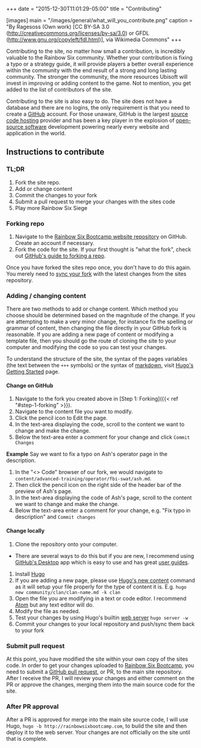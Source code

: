 +++
date = "2015-12-30T11:01:29-05:00"
title = "Contributing"

[images]
  main = "/images/general/what_will_you_contribute.png"
  caption = "By Ragesoss (Own work) [CC BY-SA 3.0 (http://creativecommons.org/licenses/by-sa/3.0) or GFDL (http://www.gnu.org/copyleft/fdl.html)], via Wikimedia Commons"
+++

Contributing to the site, no matter how small a contribution, is incredibly valuable to the Rainbow Six community. Whether your contribution is fixing a typo or a strategy guide, it will provide players a better overall experience within the community with the end result of a strong and long lasting community. The stronger the community, the more resources Ubisoft will invest in improving or adding content to the game. Not to mention, you get added to the list of contributors of the site.

Contributing to the site is also easy to do. The site does not have a database and there are no logins, the only requirement is that you need to create a [GitHub](http://github.com) account. For those unaware, GitHub is the largest [source code hosting](https://en.wikipedia.org/wiki/Comparison_of_source_code_hosting_facilities) provider and has been a key player in the explosion of [open-source software](https://en.wikipedia.org/wiki/Open-source_software) development powering nearly every website and application in the world.

## Instructions to contribute

### TL;DR

1. Fork the site repo.
1. Add or change content
1. Commit the changes to your fork
1. Submit a pull request to merge your changes with the sites code
1. Play more Rainbow Six Siege

### Forking repo

1. Navigate to the [Rainbow Six Bootcamp website repository](http://github.com/christophermancini/rainbow-six-bootcamp) on GitHub. Create an account if necessary.
1. Fork the code for the site. If your first thought is "what the fork", check out [GitHub's guide to forking a repo](https://help.github.com/articles/fork-a-repo/).

Once you have forked the sites repo once, you don't have to do this again. You merely need to [sync your fork](https://help.github.com/articles/syncing-a-fork/) with the latest changes from the sites repository.

### Adding / changing content

There are two methods to add or change content. Which method you choose should be determined based on the magnitude of the change. If you are attempting to make a very minor change, for instance fix the spelling or grammar of content, then changing the file directly in your GitHub fork is reasonable. If you are adding a new page of content or modifying a template file, then you should go the route of cloning the site to your computer and modifying the code so you can test your changes.

To understand the structure of the site, the syntax of the pages variables (the text between the `+++` symbols) or the syntax of [markdown](https://daringfireball.net/projects/markdown/), visit [Hugo's Getting Started](http://gohugo.io/overview/quickstart/) page.

#### Change on GitHub

1. Navigate to the fork you created above in [Step 1: Forking]({{< ref "#step-1-forking" >}}).
1. Navigate to the content file you want to modify.
1. Click the pencil icon to Edit the page.
1. In the text-area displaying the code, scroll to the content we want to change and make the change.
1. Below the text-area enter a comment for your change and click `Commit Changes`

**Example**
Say we want to fix a typo on Ash's operator page in the description.

1. In the "<> Code" browser of our fork, we would navigate to `content/advanced-training/operator/fbi-swat/ash.md`.
1. Then click the pencil icon on the right side of the header bar of the preview of Ash's page.
1. In the text-area displaying the code of Ash's page, scroll to the content we want to change and make the change.
1. Below the text-area enter a comment for your change, e.g. "Fix typo in description" and `Commit changes`

#### Change locally

1. Clone the repository onto your computer.
  * There are several ways to do this but if you are new, I recommend using [GitHub's Desktop](https://desktop.github.com) app which is easy to use and has great [user guides](https://help.github.com/desktop/guides/getting-started/).
1. Install [Hugo](http://gohugo.io/overview/installing/)
1. If you are adding a new page, please use [Hugo's new content](http://gohugo.io/commands/hugo_new/) command as it will setup your file properly for the type of content it is. E.g. `hugo new community/clan/clan-name.md -k clan`
1. Open the file you are modifying in a text or code editor. I recommend [Atom](https://atom.io/) but any text editor will do.
1. Modify the file as needed.
1. Test your changes by using Hugo's builtin [web server](https://gohugo.io/commands/hugo_server/) `hugo server -w`
1. Commit your changes to your local repository and push/sync them back to your fork

### Submit pull request

At this point, you have modified the site within your own copy of the sites code. In order to get your changes uploaded to [Rainbow Six Bootcamp](http://rainbowsixbootcamp.com), you need to submit a [GitHub pull request](https://help.github.com/articles/using-pull-requests/), or PR, to the main site repository. After I receive the PR, I will review your changes and either comment on the PR or approve the changes, merging them into the main source code for the site.

### After PR approval

After a PR is approved for merge into the main site source code, I will use Hugo, `hugo -b http://rainbowsixbootcamp.com`, to build the site and then deploy it to the web server. Your changes are not officially on the site until that is complete.
